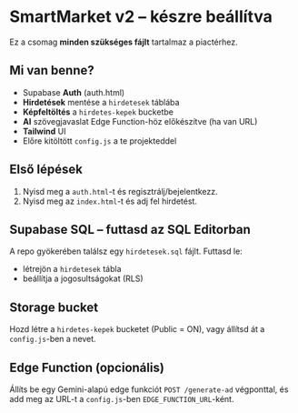 # SmartMarket v2 – készre beállítva
Ez a csomag **minden szükséges fájlt** tartalmaz a piactérhez.

## Mi van benne?
- Supabase **Auth** (auth.html)
- **Hirdetések** mentése a `hirdetesek` táblába
- **Képfeltöltés** a `hirdetes-kepek` bucketbe
- **AI** szövegjavaslat Edge Function-höz előkészítve (ha van URL)
- **Tailwind** UI
- Előre kitöltött `config.js` a te projekteddel

## Első lépések
1. Nyisd meg a `auth.html`-t és regisztrálj/bejelentkezz.
2. Nyisd meg az `index.html`-t és adj fel hirdetést.

## Supabase SQL – futtasd az SQL Editorban
A repo gyökerében találsz egy `hirdetesek.sql` fájlt. Futtasd le:
- létrejön a `hirdetesek` tábla
- beállítja a jogosultságokat (RLS)

## Storage bucket
Hozd létre a `hirdetes-kepek` bucketet (Public = ON), vagy állítsd át a `config.js`-ben a nevet.

## Edge Function (opcionális)
Állíts be egy Gemini-alapú edge funkciót `POST /generate-ad` végponttal, és add meg az URL-t a `config.js`-ben `EDGE_FUNCTION_URL`-ként.
